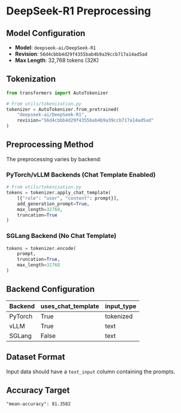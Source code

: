 # DeepSeek-R1 Preprocessing

## Model Configuration
- **Model**: `deepseek-ai/DeepSeek-R1`
- **Revision**: `56d4cbbb4d29f4355bab4b9a39ccb717a14ad5ad`
- **Max Length**: 32,768 tokens (32K)

## Tokenization
```python
from transformers import AutoTokenizer

# From utils/tokenization.py
tokenizer = AutoTokenizer.from_pretrained(
    "deepseek-ai/DeepSeek-R1",
    revision="56d4cbbb4d29f4355bab4b9a39ccb717a14ad5ad"
)
```

## Preprocessing Method

The preprocessing varies by backend:

### PyTorch/vLLM Backends (Chat Template Enabled)
```python
# From utils/tokenization.py
tokens = tokenizer.apply_chat_template(
    [{"role": "user", "content": prompt}],
    add_generation_prompt=True,
    max_length=32768,
    truncation=True
)
```

### SGLang Backend (No Chat Template)
```python
tokens = tokenizer.encode(
    prompt,
    truncation=True,
    max_length=32768
)
```

## Backend Configuration
| Backend | uses_chat_template | input_type |
|---------|-------------------|------------|
| PyTorch | True | tokenized |
| vLLM | True | text |
| SGLang | False | text |

## Dataset Format
Input data should have a `text_input` column containing the prompts.

## Accuracy Target
```
"mean-accuracy": 81.3582
```